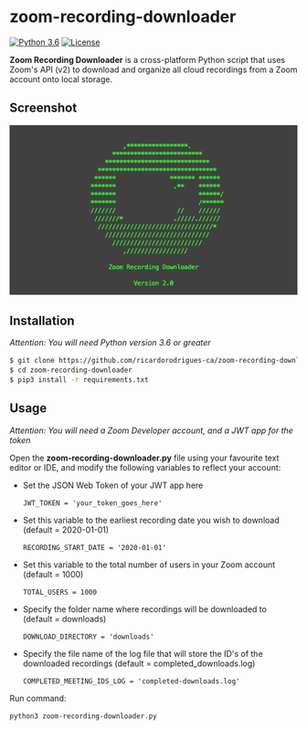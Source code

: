 # zoom-recording-downloader

[![Python 3.6](https://img.shields.io/badge/python-3.6%20%2B-blue.svg)](https://www.python.org/) [![License](https://img.shields.io/badge/license-MIT-brown.svg)](https://raw.githubusercontent.com/ricardorodrigues-ca/zoom-recording-downloader/master/LICENSE.md)

**Zoom Recording Downloader** is a cross-platform Python script that uses Zoom's API (v2) to download and organize all cloud recordings from a Zoom account onto local storage.

## Screenshot ##
![screenshot](screenshot.png)

## Installation ##

_Attention: You will need Python version 3.6 or greater_

```sh 
$ git clone https://github.com/ricardorodrigues-ca/zoom-recording-downloader
$ cd zoom-recording-downloader
$ pip3 install -r requirements.txt
```

## Usage ##

_Attention: You will need a Zoom Developer account, and a JWT app for the token_

Open the **zoom-recording-downloader.py** file using your favourite text editor or IDE, and modify the following variables to reflect your account:
    
- Set the JSON Web Token of your JWT app here

      JWT_TOKEN = 'your_token_goes_here'

- Set this variable to the earliest recording date you wish to download (default = 2020-01-01)
    
      RECORDING_START_DATE = '2020-01-01'
    
- Set this variable to the total number of users in your Zoom account (default = 1000)

      TOTAL_USERS = 1000

- Specify the folder name where recordings will be downloaded to (default = downloads)
    
      DOWNLOAD_DIRECTORY = 'downloads'
    
- Specify the file name of the log file that will store the ID's of the downloaded recordings (default = completed_downloads.log)

      COMPLETED_MEETING_IDS_LOG = 'completed-downloads.log'

Run command:

    python3 zoom-recording-downloader.py

